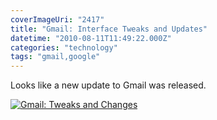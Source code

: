 ```yaml
---
coverImageUri: "2417"
title: "Gmail: Interface Tweaks and Updates"
datetime: "2010-08-11T11:49:22.000Z"
categories: "technology"
tags: "gmail,google"
---
```


Looks like a new update to Gmail was released.

[![](http://assets.brandonmartinez.com/brandonmartinez/2010/08/gmail.png "Gmail: Tweaks and Changes")](http://assets.brandonmartinez.com/brandonmartinez/2010/08/gmail.png)
